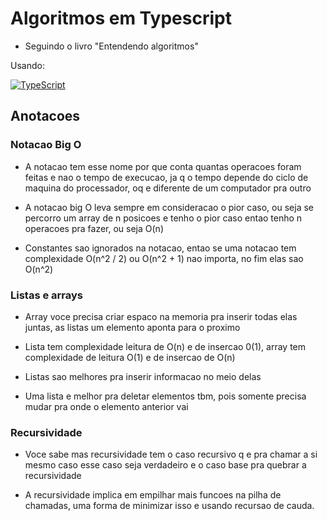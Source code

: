 # Algoritmos em Typescript

- Seguindo o livro "Entendendo algoritmos"

Usando:

[![TypeScript](https://badgen.net/badge/icon/typescript?icon=typescript&label)](https://typescriptlang.org)

## Anotacoes


### Notacao Big O

- A notacao tem esse nome por que conta quantas operacoes foram feitas e nao o tempo de execucao, ja q o tempo depende do ciclo de maquina do processador, oq e diferente de um computador pra outro

- A notacao big O leva sempre em consideracao o pior caso, ou seja se percorro um array de n posicoes e tenho o pior caso entao tenho n operacoes pra fazer, ou seja O(n)

- Constantes sao ignorados na notacao, entao se uma notacao tem complexidade O(n^2 / 2) ou O(n^2 + 1) nao importa, no fim elas sao O(n^2)

### Listas e arrays

- Array voce precisa criar espaco na memoria pra inserir todas elas juntas, as listas um elemento aponta para o proximo

- Lista tem complexidade leitura de O(n) e de insercao 0(1), array tem complexidade de leitura O(1) e de insercao de O(n)

- Listas sao melhores pra inserir informacao no meio delas

- Uma lista e melhor pra deletar elementos tbm, pois somente precisa mudar pra onde o elemento anterior vai  

### Recursividade

- Voce sabe mas recursividade tem o caso recursivo q e pra chamar a si mesmo caso esse caso seja verdadeiro e o caso base pra quebrar a recursividade  

- A recursividade implica em empilhar mais funcoes na pilha de chamadas, uma forma de minimizar isso e usando recursao de cauda.
